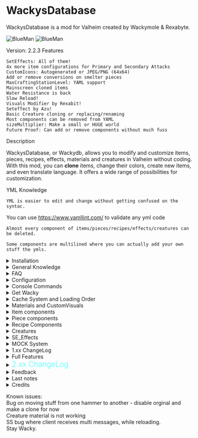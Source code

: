 # WackysDatabase

WackysDatabase is a mod for Valheim created by Wackymole & Rexabyte.

![BlueMan](https://wackymole.com/hosts/Blueman.png)
![BlueMan](https://wackymole.com/hosts/Greenman.png)

Version: 2.2.3
Features


    SetEffects: All of them!
    4x more item configurations for Primary and Secondary Attacks
    CustomIcons: Autogenerated or JPEG/PNG (64x64)
    Add or remove conversions on smelter pieces
    MaxCraftingStationLevel: YAML support
    Mainscreen cloned items
    Water Resistance is back
    Slow Reload!
    Visuals Modifier by Rexabit!
    Seteffect by Azu!
    Basic Creature cloning or replacing/renaming
    Most components can be removed from YAML
    sizeMultiplier: Make a small or HUGE world
    Future Proof: Can add or remove components without much fuss

<!-- ![WackysDatabase](https://wackymole.com/hosts/lightblue%20Sword.webp) ![WackysDatabase](https://wackymole.com/hosts/1825-1648309710-715635595.png) ![WackysDatabase](https://wackymole.com/hosts/orangeish%20bow.jpg) -->
Description

WackysDatabase, or Wackydb, allows you to modify and customize items, pieces, recipes, effects, materials and creatures in Valheim without coding. With this mod, you can **clone** items, change their colors, create new items, and even translate language. It offers a wide range of possibilities for customization.


YML Knowledge

    YML is easier to edit and change without getting confused on the syntac. 

 You can use https://www.yamllint.com/ to validate any yml code

    Almost every component of items/pieces/recipes/effects/creatures can be deleted.

    Some components are multilined where you can actually add your own stuff the ymls.

<details><summary>Installation</summary>
### Installation

    Download and extract the latest version of WackysDatabase into the BepInEx plugin folder (usually Valheim/BepInEx/plugins).
    Run Valheim and join a world.
    Go to Valheim/BepInEx/config/ and locate the "wackysDatabase" folder.
    Inside the "wackysDatabase" folder, you will find three subfolders: "Items," "Recipes," and "Pieces."
    Put the mod on the server to force server sync. The YAML files only need to be on the server. There's no need to share the YAML files.

For multiplayer, the mod has been locked down to prevent easy cheating. However, it is recommended to use the AzuAntiCheat and ServerCharacters mods for additional security.
    AzuAntiCheat
    ServerCharacters

</details>

<details><summary>General Knowledge</summary>


    There are five (6) Objects that WackyDB touches. Items, Recipes, Pieces, Creatures,  Materials and Textures

    Items are things in your inventory, you can pickup and maybe equip them.

    Recipes are used to construct items, CraftingStations can be workbench, forge, or hand crafted (craftingStation": "")

    Pieces are what you use in your hammer and hoe to construct or plant. piecehammers

    Creatures are mobs, bosses ect.

    Materials are the basic "colors" in the game, but hold a lot more than just RBG, can they can be tricky to get just right.

    Textures are .pngs that hold the feel, appearance, or consistency of a surface or substance.

    Nost lines in the YAMLS can be deleted. Only the required ones need to be in the files, when the line is deleted the computer interprets that as a null value.

    Null is like I don't know, so I don't care, use the orginal values. 
    
    To delete the existing values you will use either '' for strings, "delete" for SE Effects or "-" for multiliners. 

    jpeg or png. 64 x 64 px - name like wacky.png, Must be in Icon Folder (Not ServerSynced)


</details>


<details><summary>FAQ</summary>

Frequently Asked Questions

    Q: Can I use custom icons for items?
        A: Yes, you can use autogenerated icons or provide JPEG/PNG icons (64x64) for customization.

    Q: Can I add new items with this mod?
        A: Yes, you can create new items and make them exclusive.

    Q: Can I remove components from YAML files?
        A: Yes, most components can be removed from the YAML files.

    Q: Is the mod future-proof?
        A: Yes, you can add or remove components without much hassle.

    Q: Does the Water resistant not work on set effect? Like m_mods: m_type: Water
        A: Water is a DamageModifiers that I added from Aedenthorn mod.  I don't have plans to add it to m_mods.
        
    Q: Do you have a Video;
        A: Not yet, but YOU could make one!

    Q: Is it possible to add a recipe for each upgrade of an item?
        A: Recipes are at a weird place in wackydb. I might split it out into a submod, but I am not sure yet. 

    Q: My weapon clones are speedup/speed down. 
        A: The clones speed can change a little bit from their parents. Custom_AttackSpeed should always be 1 on a save. 
        If you notice a speed up or down a +- 0.1 should fix it.  
        FYI reminder that SpeedFactor deals with character movement speed while swinging/attacking and has nothing to do with speed of animation.

    Q: What Folders do I need to give to my users?
        A: Textures, Objects, Icons will NOT SYNC. I also recommend including the cache folder. Cache keeps track of Item/mock clones and materials

    Q: How can I export material without _mat suffix ? I succeeded to export draugr_mat, but how for goblin or greydwarves ? 
        A: It's is unfortunely not possible right now to get all of the mats because of how the devs named and made different things.
            If you have access to Unity you could look at the files themselves. 

    Q: What lines can I delete or how can I make somethings empty?
        A: This is a long answer, but most lines in the YAMLS can be deleted. Only the required ones need to be in the files, when the line is deleted the computer interprets that as a null value.
            Null is like I don't know, so I don't care, use the orginal values. To delete the existing values you will use either '' for strings, "delete" for SE Effects or "-" for multiliners. 

    Q: How do I make custom Icons?
        A: Make a png or jpeg 64 x 64 px. Put it in Icons folder. In the customIcon line, put the filename. ie. wacky.png

![Custom Icon Gif](https://wackymole.com/hosts/customicon.gif)


    Q: Will there be even MORE features and can I edit effects?
        A: No, probably not. 

    Q: Why are some of the SE Effects empty? Like SeData?
        A: Well its complicated, I am having to grab them in a weird way, and not all SEs have SeData. Nothing to be done about it. 

    Q: What about Attack Projectile?
        A: I need to look at projectiles in the future, for now they are disabled.

    Q: Would it be possible to have one item take 2+ different item slots ? (say weapon + pants)
        A: No, but you can edit two parts and one effect, which is effective when combined!
        If one of them is missing, then the two pieces of equipment have no effect, which can be regarded as a limitation

    Q:  On an item "name" is the prefab name, "m_name" is the in game name? Then on recipes, "name" is the name of the prefab item name?
        A: Correct on both. For cloned recipes, it looks at cloneprefabname, recipe name needs to be unique

    Q: I can't repair spawned in Cloned items, how do I fix?
        A: Repairstation is set in the recipe, make a cloned recipe, and set to disable or change a req to SwordCheat.

    Q: How does Piece Snapshot work?
        A: Piece snapshot has given me a lot of problems so it only loads the at Game.SpawnPlayer. If you do a wackydb_reload use the wackydb_snapshot command to reload snapshots. 

</details>

<details><summary>Configuration</summary>

## Configuration

The configuration file for WackysDatabase is located at BepInEx/config/WackyMole.WackysDatabase.cfg. The available configurations and their default values are as follows:
****
- Force Server Config: true (forces server sync)
- Enable this mod: true
- IsDebug: true (enables debug information)
- StringisDebug: false (enables string debugging)
- IsAutoReload: false (enables auto-reload instead of using wackydb_reload command)
- NexusModID: 1825 (does not have much functionality)
- DedServer load Memory: false (dedicated server loads objects into the game like a client)
- ExtraSecurity on Servers: true (prevents loading into singleplayer and then loading into multiplayer)
- FileWatcher for YMLs: true (reloads the mod on any changes to the wackydatabase folder on the server)
- List of Extra Effects: "lightningAOE" (extra effects to look for from the base game or mods)


</details>


<details> <summary> Console Commands</summary>

## Console Commands

You will can reference https://valheim-modding.github.io/Jotunn/data/objects/item-list.html for Prefab names. Thank you JVL team

To use the console commands, press F5 in the game to open the game console. Make sure to enable the console for Valheim by adding "-console" to the launch options.

- `wackydb_reload`: Reloads all the YML files in the wackysDatabase folder. : This now works for admins on server now. So you could turn off Filewatcher and just do a manual reload on your client and forces all clients to reload. 
- `wackydb_reload_fast`: Fast reload that may cause game stutter.
- `wackydb_save_recipe [ItemName]`: Saves a recipe YML in the wackysDatabase Recipe folder.
- `wackydb_save_piece [PieceName]`: Saves a piece YML in the wackysDatabase Piece folder.
- `wackydb_save_item [ItemName]`: Saves an item YML in the wackysDatabase Item folder.
- `wackydb_save_creature [CreatureName]`: Saves a Creature YML in the wackysDatabase Creature folder.
- `wackydb_save_material[MaterialName]`: Saves a Material clone YML in the wackysDatabase Material folder. Usually has a _mat at end end. 
- `wackydb_all_items`: Saves all items in the game into wackyDatabase-BulkYML.
- `wackydb_all_recipes`: Saves all recipes in the game into wackyDatabase-BulkYML.
- `wackydb_all_pieces [Hammer] [Optionally: Category]`: Saves all pieces in the game into wackyDatabase-BulkYML. Use 'Hammer' for default, or specify a different hammer name. Optionally, you can set a category to only get specific pieces in a cat.
- `wackydb_all_se`: Retrieves almost all status effects in the game (including modded effects) and saves them into the Effects folder.
- `wackydb_se [effectname]`: Retrieves a specific status effect and saves it into the Effect folder.
- `wackydb_se_create`: Creates a clone of SetEffect_FenringArmor in the Status folder. You can edit it as needed.
- `wackydb_help`: Shows a list of commands.
- `wackydb_clone [recipe/item/piece/creature/mat/materials] [Prefab to clone] [Unique name for the clone]`: Clones an object and changes it differently than a base game object. For example: `wackydb_clone item SwordIron WackySword`.

--There is a optional 4th parameter for clone RECIPES ONLY [original item prefab to use for recipe](Optional 4th parameter for a cloned item's recipes ONLY)
--For example you can already have item WackySword loaded in game, but now want a recipe. WackySword Uses SwordIron  - wackydb_clone recipe WackySword RWackySword SwordIron - otherwise manually edit

- `wackydb_clone_recipeitem [Prefab to clone] [clone name]`: Clones an item and recipe at the same time. The recipe name will be Rname.
- `wackydb_vfx`: Saves a vfx.txt file with all vfx effects
- `wackydb_sfx`: Saves a sfx.txt file with all sfx effects
- `wackydb_fx`: Saves a fx.txt file with all fx effects
- `wackydb_help`: command list
- `wackydb_describe[ObjectName]`: Saves describe of an object, so you have an idea of the structure of the object for materials and customVisuals
- `wackydb_sendtheload` : Experimental command that will send pngs and objs to clients utilizing ServerSync. I recommend the Network mod to uncap datarates. 
- `wackydb_get_piecehammers`: Saves all hammers, currently in your game to Hammer.txt file
- `wackydb_material` : Generate a text file of all <Material> Gameobjects in vanilla game. Saves to text
- `wackydb_clearcache`: Clears the current cache, materials and textures. Only do this after big yaml changes, cache is important - This command works on menu screen
- `wackydb_snapshot`: Loads Snapshots for pieces after a manual reload


</details>

<details><summary>Get Wacky </summary>


![LongSwordBlueRed](https://wackymole.com/hosts/LongSwordBlueRed.png)

Changing the SwordSilver to Blue and Increasing the size to 3

![JustMaterials](https://wackymole.com/hosts/JustMaterials.png)

This is just chaning the materials, not messing with CustomVisuals

<a href="https://wackymole.com/hosts/crazypower.mov"> Crazy Power </a>

Setting the Class: AEffects and GEffects. This YML   Spawn_On_Trigger: Boar spawn_on_hit: Neck spawn_on_terrain_hit: Deer -     Trigger_Effect: - sfx_dragon_death

<a href="https://wackymole.com/hosts/Item_SwordIron.yml" download> SwordIron YML</a>


<a href="https://wackymole.com/hosts/fastattack.mov"> Fast attack </a>

Custom_AttackSpeed: 5 . 500% faster goes brrr 


</br>
</details>

<details><summary> Cache System and Loading Order</summary>


<img src="https://wackymole.com/hosts/MainMenu.png" />

## Cache Folder


The cache system is very important for Item/mock clones. 

It allows material colors to show up on main menu and allows cloned items to be touched by other mods and treated like normal items.

It is so important now that I recommend including your cache folder on updates to your modpack, along with Textures, Objects, Icons

If a cloned is not cached for the first run, errors may appear for users as other mods try to touch a item that wasn't created until very late.

The next load logon should fix the issues. 

Feel free to removed the cache folder for big changes, but try to leave it for normal usage

</br>

## Loading Order

This only really applies to other mods and sometimes server admins

Wackydb mod will load towards the end of the startup but that doesn't matter. The question is where to load the files and clones.

Too early and you won't get the files from the server/ Too late and you miss out on generating important things. 

Cache clones are loaded in ZNetScene.Awake and ObjectDB.awake

Dedicated Servers (With DedLoad ON) and Servers( COOP server) and SOLO Clients load at ZoneSystem.Start [HarmonyPriority(Priority.HigherThanNormal)]

Connecting Clients load at Game._RequestRespawn [HarmonyPriority(Priority.Low)] ( always consistent is pretty important)

Console wackydb_reload /_fast - always reload immediately. 

Anyway, it's hard to find a good spot so that you touch all base objects and not too late to add the clones.

</br>

</details>


<details><summary>Materials and CustomVisuals </summary>

</br>

![Materials and Custom](https://wackymole.com/hosts/FenringLiveChanging.gif)

  Please be patient with this documentation. There is a lot to this one and I am slowly trying to learn from Rexabyte. There may be inaccurate information here. </br>

 ### Useful tools

 https://rgbcolorpicker.com/0-1 

https://github.com/Wacky-Mole/WackysDatabase/tree/master/Documentation - You Are GOING TO NEED TO STUDY THIS!

 ### Structures


 Welcome to Rexabyte's Guide on Understanding Material Management by Wacky!

A Material is a powerful combination of a shader, texture, and color. For most items, a single material is sufficient, but more complex things like armors can utilize multiple materials.

To create a basic material, simply use the 'material' section and combine various _mats. Oh, by the way, "mat" or "mats" refer to materials and are often appended at the end of their names.

When describing an item's render using "wackydb_describe," you'll find the materials section with the current name of the mat.

To save or clone a material, employ the functions "wackydb_save_material [mat]" or "wackydb_clone [mat/material] [mat] [clonename]" The newly created material file can be found in the materials folder.

Now, let's get creative with adjustments! Most commonly, you'll be working with colors. Use https://rgbcolorpicker.com/0-1 to find the 0-1 values **RGBA**.

Textures play a vital role, particularly with armors and creatures. Remember, they are saved along with the material in PNG format. However, WackyDB won't automatically sync them, so you'll need to manually color or edit the texture files. Textures may use base vanilla ones like Red or Blue

Excitingly, changes to materials automatically update without requiring a reload. Icons, too, reflect these changes unless you opt for a custom icon.

For a shortcut, you can use vanilla materials by selecting one from the generated wackydb_material materials.txt file.

Lastly, a single material YAML (yml) can be applied to multiple items, creatures, or pieces. Keep in mind that some objects might need more information than others for proper display.

Now go forth, and let your creativity run wild with Rex's Material Management!



![Materials and Custom](https://wackymole.com/hosts/wackyDescribe.png)


### Materials and CustomVisuals

- `material` (string, optional): The name of the material
- `customVisual` (CustomVisual, optional): A more specific targetting for materials, generally only useful for player armors.

### Material Definition
- `name` (string, required): The name of the new material created
- `original` (string, required): The name of the material to clone from
- `overwrite` (boolean, optional): True to overwrite the original material.
- `changes` (MaterialChanges, required): The set of changes to apply to the material

### Material Changes Definition
- `colors` (Dictionary<MaterialProperty: string, MaterialValue: Array<int>[4]>, optional) : A collection of keys (property names) and their associated value. The value is in array format [RED, GREEN, BLUE, ALPHA]. Values should range from 0 to 1 but can exceed 1.
- `floats` (Dictionary<MaterialProperty: string, MaterialValue: float>, optional): A collection of keys (property names) and their associated float value. The value can be any float value but it is recommended to stay within the range specified by describing the prefab that has this material.
- `textures` (Dictionary<MaterialProperty: string, MaterialValue: string>, optional): A collection of keys (property names) and their associated string value. The string value is the name of the texture to be used. The image should be a .png file stores in the 'Textures' section in the configuration folder. Do not include '.png', if the file is `my_texture.png` specify `my_texture` as the value here.

### Custom Visual Definition
- `base_mat`: (string, optional): The name of the material, generally this applies to the model for the prefab.
- `chest`: (string, optional): The name of the material, generally this is only useful for chest armor. It will use the texture assigned to the "_ChestTex" property of the material.
- `legs`: (string. optional): The name of the material, generally this is only useful for leg armor. It will use the texture assigned to the "_LegsTex" property of the material.


![Materials and Custom](https://wackymole.com/hosts/chestchanges4.png)

![Materials and Custom](https://wackymole.com/hosts/rexExplain.png)

</br>
</details>

<details><summary> Item components</summary>


## Item Config

![Glowing Red BronzeSword ](https://wackymole.com/hosts/redsword.png)

### Properties

- `name` (string, required): The name of the item.
- `m_weight` (float, required): The weight of the item.
- `m_name` (string):The in game name.
- `m_description` (string): The description of the item.
- `clonePrefabName` (string): The name of the prefab to clone.
- `mockName` (string): The name of the mock object.
- `customIcon` (string): The custom icon for the item. PNG 64x64, Icon needs to be in the Icon folder ( doesn't server sync)
- `material` (string): The material of the item. Images on nexus https://www.nexusmods.com/valheim/mods/1825 of the various changes you can make. </br>
Visit the Material and CustomVisual Section to understand this complex system. 
- `customVisual` (CustomVisual): The custom visual data of the item.
- `snapshotRotation` ((string) (x,y,z)int,int,int) - Default null - Changes  the angle of snapshot cam. 0-360 degrees. Can do 33,44,55 for example. </br> Very annoying to perfect, but it's an option now for the masochists. 
-  `snapshotOnMaterialChange` (bool) - Default true - Makes a snapshot on item material change
- `sizeMultiplier` (string): The size multiplier of the item. You can go from .01 to 1000.5 if you want. You can specify x|y|z like "1.23|3.0|2" or a singular value "2.0"  Have fun
- `scale_weight_by_quality` (float): The scaling factor for weight based on quality.

![LongSwordBlueRed](https://wackymole.com/hosts/snapshotGoes.png)

Changing material or CustomVisual automatically calls snapshot to generate a new Icon or give it a customIcon
### CustomVisual

- `base_mat` (string): The base material of the custom visual.
- `chest` (string): The chest visual.
- `legs` (string): The legs visual.
- `realtime` (string): The realtime visual.


`Primary_Attack` (AttackArm): The primary attack data.
### Primary Attack

- `AttackType` (Attack.AttackType): The type of attack.
- `Attack_Animation` (string): The animation for the attack.
- `Attack_Random_Animation` (int): The random animation for the attack.
- `Chain_Attacks` (int): The number of chain attacks.
- `Hit_Terrain` (bool): Indicates whether the attack can hit terrain.
- `Custom_AttackSpeed` (float): This mod keeps track of this adjustment 1.0 is normal speed. 2.0 is twice as fast. Should be compatible with most other mods that increase speed.
- `m_attackStamina` (float): The stamina cost of the attack.
- `m_eitrCost` (float): The eitr cost of the attack.
- `AttackHealthCost` (float): The health cost of the attack.
- `m_attackHealthPercentage` (float): The health cost percentage of the attack.
- `SpeedFactor` (float): The speed up of a character's movements when they are actively attacking.
- `DmgMultiplier` (float): The damage multiplier of the attack.
- `ForceMultiplier` (float): The force multiplier of the attack.
- `StaggerMultiplier` (float): The stagger multiplier of the attack.
- `RecoilMultiplier` (float): The recoil multiplier of the attack.
- `AttackRange` (float): The range of the attack.
- `AttackHeight` (float): The height of the attack.
- `Spawn_On_Trigger` (string): The spawn-on-trigger effect of the attack.
- `Requires_Reload` (bool): Indicates whether the attack requires reloading.
- `Reload_Animation` (string): The animation for reloading.
- `ReloadTime` (float): The time it takes to reload.
- `Reload_Stamina_Drain` (float): The stamina drain during reloading.
- `Bow_Draw` (bool): Indicates whether the bow is drawn for the attack.
- `Bow_Duration_Min` (float): The minimum duration of the bow.
- `Bow_Stamina_Drain` (float): The stamina drain during bow usage.
- `Bow_Animation_State` (string): The animation state for the bow.
- `Attack_Angle` (float): The angle of the attack.
- `Attack_Ray_Width` (float): The width of the attack ray.
- `Lower_Dmg_Per_Hit` (bool): Indicates whether the attack lowers damage per hit.
- `Hit_Through_Walls` (bool): Indicates whether the attack can hit through walls.
- `Multi_Hit` (bool): Indicates whether the attack can hit multiple times.
- `Pickaxe_Special` (bool): Indicates whether it is a special pickaxe attack.
- `Last_Chain_Dmg_Multiplier` (float): The damage multiplier for the last chain attack.
- `Attack_Projectile` (string): The Gameobject projectile has to have Projectile Componenent. Disabled for now. 
- `Projectile_Vel` (float): The velocity of the projectile.
- `Projectile_Accuraccy` (float): The accuracy of the projectile.
- `Projectiles` (int): The number of projectiles.
- `AEffects` (AEffects): The additional effects of the attack. OLD
- `AEffectsPLUS` (AEffectsPLUS): The additional effects of the attack PLUS version- more.

### Class: AEffectsPLUS

- `Hit_Effects` (string[]): The hit effects of the attack.
- `Hit_Terrain_Effects` (string[]): The effects when hitting terrain.
- `Start_Effect` (string[]): The starting effect of the attack.
- `Trigger_Effect` (string[]): The triggered effect of the attack.
- `Trail_Effect` (string[]): The effect trail of the attack.
- `Burst_Effect` (string[]): The burst effect of the attack.

![Delete](https://wackymole.com/hosts/Effects_delete.png)
To delete existing Effects

- `m_enabled` (bool) 
- `m_variant`(int) Default is -1, most cases leave at -1
- `m_attach` (bool) - attach to the point or parent?
- `m_follow` (bool) - follow the parent around
- `m_inheritParentRotation` (bool) - what is says
- `m_inheritParentScale` (bool) - Use parent scale based on the time of effect creation
- `m_multiplyParentVisualScale` (bool) - Scale the size of the parent's size?
- `m_randomRotation` (bool) - randomRotation
- `m_scale` (bool) - Scales the size 
- `m_childTransform` (string)  Probably don't mess with unless you are looking in Unity or unity explorer

</br>

### Secondary Attack 
  Is the same as Primary just for the secondary attack. 


`Damage` (WDamages): The damage values of the item.
`Damage_Per_Level` (WDamages): The damage values per level of the item.
###  Damages

- `Blunt` (float): The blunt damage value.
- `Chop` (float): The chop damage value.
- `Damage` (float): The general damage value.
- `Fire` (float): The fire damage value.
- `Frost` (float): The frost damage value.
- `Lightning` (float): The lightning damage value.
- `Pickaxe` (float): The pickaxe damage value.
- `Pierce` (float): The pierce damage value.
- `Poison` (float): The poison damage value.
- `Slash` (float): The slash damage value.
- `Spirit` (float): The spirit damage value.

`Armor` (ArmorData): The armor data of the item.
### Armor
- `armor` (float): The armor value.
- `armorPerLevel` (float): The armor value per level. 

`FoodStats` (FoodData): The food-related statistics of the item.
### FoodData

- `m_foodHealth` (float): The health provided by the food.
- `m_foodStamina` (float): The stamina provided by the food.
- `m_foodRegen` (float): The regeneration rate of the food.
- `m_foodBurnTime` (float): The burn time of the food.
- `m_FoodEitr` (float): The eitr provided by the food.

</br>

- `ConsumableStatusEffect` (string): On consumption (eating), give this status effect.  - Doesn't make things Edible 
</br>

`Moddifiers` (StatMods): The stat modifiers of the item.
### StatMods
- `m_movementModifier` (float): The movement modifier.
- `m_EitrRegen` (float): The eitr regeneration modifier.
- `m_BaseItemStaminaModifier` (float): The Item stamina (Hildir's Clothes) modifier.


`SE_Equip` (SE_Equip): The special effect data for equipping the item.</br> If you want an Item to have an Effect by itself, put the effect name here
</br>`SE_SET_Equip` (SE_SET_Equip): All of this should be the same accross all items that have this set
</br>You can delete an SE_Equip or SE_SET_Equip from item using EffectName : delete 
### SE_Equip 

- `EffectName` (string): The name of the effect for equipping.

### SE_SET_Equip

- `SetName` (string): The name of the set.
- `Size` (int): The size of the set.
- `EffectName` (string): The name of the effect for equipping the set.


![Delete](https://wackymole.com/hosts/Se_Set_delete.png)
To delete existing

![Delete](https://wackymole.com/hosts/SE_delete.png)
To delete existing

</br>

`ShieldStats` (ShieldData): The shield statistics of the item.
- ### Shield

- `m_blockPower` (float): The block power of the shield.
- `m_blockPowerPerLevel` (float): The block power per level of the shield.
- `m_timedBlockBonus` (float): The timed block bonus of the shield.
- `m_deflectionForce` (float): The deflection force of the shield.
- `m_deflectionForcePerLevel` (float): The deflection force per level of the shield.

###  Properties Continued
- `m_maxStackSize` (int): The maximum stack size of the item.
- `m_canBeReparied` (bool): Indicates whether the item can be repaired.
- `m_destroyBroken` (bool): Indicates whether the item gets destroyed when broken.
- `m_dodgeable` (bool): Indicates whether the item can be dodged.
- `Attack_status_effect` (string): The attack status effect of the item.
- `spawn_on_hit` (string): The spawn-on-hit effect of the item.
- `spawn_on_terrain_hit` (string): The spawn-on-terrain-hit effect of the item.
- `m_questItem` (bool): Indicates whether the item is a quest item.
- `m_teleportable` (bool): Indicates whether the item is teleportable.
- `m_backstabbonus` (float): The backstab bonus of the item.
- `m_knockback` (float): The knockback value of the item.
- `m_useDurability` (bool): Indicates whether the item uses durability.
- `m_useDurabilityDrain` (float): The durability drain when the item is used.
- `m_durabilityDrain` (float): The durability drain of the item.
- `m_maxDurability` (float): The maximum durability of the item.
- `m_durabilityPerLevel` (float): The durability increase per level of the item.
- `m_equipDuration` (float): The equip duration of the item.
- `m_skillType` (Skills.SkillType): The skill type of the item.
- `m_animationState` (ItemDrop.ItemData.AnimationState): The animation state of the item.
- `m_itemType` (ItemDrop.ItemData.ItemType): The item type of the item.
- `m_toolTier` (int): The tool tier of the item.
- `m_maxQuality` (int): The maximum quality of the item.
- `m_value` (int): The value of the item. The value of the item. if value is >0. Then the object becomes salable at Trader. 
        The Object Description gets a yellow Valuable notice. Just like base game you don't know what object you are selling to Trader.
- `damageModifiers` (List<string>): The list of damage modifiers for the item.

### DamageModifiers
The first value is the damage type, the second value is the resistance level.</br>
Blunt Slash Pierce Chop Pickaxe Physical Fire Frost Lightning Elemental Poison Spirit Water 
 
    Normal - no change
    Resistant - increases status countdown speed by 100%
    Weak - Decreases status countdown speed by 1/3
    Immune - prevents status effect
    Ignore - prevents status effect
    VeryResistant - Prevent status effect application except when actively in, and increases status countdown speed by 100%
    VeryWeak - Decreases status countdown speed by 2/3

![Delete all Damage Mod](https://wackymole.com/hosts/damagemod_delete.png)
To delete all existing Damage modifiers
</br>
</br>

`GEffects` (GEffects): The additional game effects of the item. OLD
`GEffectsPLUS` (GEffectsPLUS): The additional game effects of the item.

### GEffectsPLUS

![Ice Video](https://wackymole.com/hosts/icevideo.gif)


- `Hit_Effects` (string[]): The hit effects.
- `Hit_Terrain_Effects` (string[]): The effects when hitting terrain.
- `Start_Effect` (string[]): The starting effect.
- `Hold_Start_Effects` (string[]): The hold starting effects.
- `Trigger_Effect` (string[]): The triggered effect.
- `Trail_Effect` (string[]): The effect trail.

</br>

- `m_enabled` (bool) 
- `m_variant`(int) Default is -1, most cases leave at -1
- `m_attach` (bool) - attach to the point or parent?
- `m_follow` (bool) - follow the parent around
- `m_inheritParentRotation` (bool) - what is says
- `m_inheritParentScale` (bool) - Use parent scale based on the time of effect creation
- `m_multiplyParentVisualScale` (bool) - Scale the size of the parent's size?
- `m_randomRotation` (bool) - randomRotation
- `m_scale` (bool) - Scales the size 
- `m_childTransform` (string)  Probably don't mess with unless you are looking in Unity or unity explorer
</details>

<details><summary> Piece components</summary>

![Glowing Red BronzeSword ](https://wackymole.com/hosts/redforge.png)



### Pieces

- `name` (string, required): The name of the piece.
- `piecehammer` (string, required): The piece hammer required to build the piece.
- `m_name` (string): The In Game Piece Name
- `sizeMultiplier` (string): The size multiplier of the piece. Any float range 1.0 is normal size. You can specify x|y|z like "1.23|3.0|2" or a singular value "2.0"
- `m_description` (string): The description of the piece.
- `customIcon` (string): The custom icon for the piece. PNG or JPEG, 64 x 64, Must be in Icon Folder (Icons do not Synced)
- `clonePrefabName` (string): The name of the prefab to clone.
- `material` (string):  Visit Material Section and Custom Visual Section
- `damagedMaterial` (string): The material of the piece when damaged.
- `craftingStation` (string): The crafting station required to craft the piece.
- `piecehammerCategory` (string): The category of the piece hammer.
- `minStationLevel` (int): The minimum level of the crafting station required.
- `amount` (int): The amount of the piece.
- `disabled` (bool): Indicates whether the piece is disabled.
- `adminonly` (bool): Indicates whether the piece is admin-only.
- `comfort` (ComfortData): The comfort data of the piece.
- `groundPiece` (bool): Indicates whether the piece is a ground piece.
- `ground` (bool): Indicates whether the piece can be placed on the ground.
- `waterPiece` (bool): Indicates whether the piece is a water piece.
- `noInWater` (bool): Indicates whether the piece cannot be placed in water.
- `notOnFloor` (bool): Indicates whether the piece cannot be placed on the floor.
- `onlyinTeleportArea` (bool): Indicates whether the piece can only be placed in teleport areas. Stone Groups making a Circle
- `allowedInDungeons` (bool): Indicates whether the piece is allowed in dungeons.
- `canBeRemoved` (bool): Indicates whether the piece can be removed.
- `wearNTearData` (WearNTearData): The wear and tear data of the piece.
- `craftingStationData` (CraftingStationData): The crafting station data of the piece.
- `cSExtensionData` (CSExtensionData): The crafting station extension data of the piece.
- `contData` (ContainerData): The container data of the piece.
- `smelterData` (SmelterData): The smelter data of the piece.
- `build` (List<string>): The list of requirement items for the piece.

build: requirements to build: Item:amount:amountPerLevel:refundable,

### ComfortData

- `comfort` (int): The comfort value of the piece.
- `comfortGroup` (Piece.ComfortGroup): The comfort group of the piece.
- `comfortObject` (GameObject): The comfort object of the piece.

### WearNTearData

- `health` (float): The health of the piece.
- `damageModifiers` (HitData.DamageModifiers): The damage modifiers for wear and tear.
- `noRoofWear` (bool): Indicates whether the piece does not wear when under a roof.
- `noSupportWear` (bool): Indicates whether the piece does not wear when supported.
- `supports` (bool): Indicates whether the piece provides support.
- `triggerPrivateArea` (bool): Indicates whether the piece triggers the private area.

### CraftingStationData

- `cStationCustomIcon` (string): The custom icon for the crafting station. May remove - Not really useful
- `discoveryRange` (float): The discovery range of the crafting station. Range that you discovery the piece for the first time
- `buildRange` (float): The build range of the crafting station.
- `craftRequiresRoof` (bool): Indicates whether crafting at the station requires a roof.
- `craftRequiresFire` (bool): Indicates whether crafting at the station requires a fire.
- `showBasicRecipes` (bool): Indicates whether to show basic recipes at the station.
- `useDistance` (float): The use distance of the station.
- `useAnimation` (int): The animation to use for station usage.

### CSExtensionData

- `MainCraftingStationName` (string): The name of the main crafting station.
- `maxStationDistance` (float): The maximum distance for the extension to connect to the main station.
- `continousConnection` (bool): Indicates whether the extension provides continuous connection.
- `stack` (bool): Indicates whether the extension can stack.

###  ContainerData

 Don't mess with the container size (width and height): I added for someone, but this will mess up things. Use AzuContainers
- `Width` (int): The width of the container.
- `Height` (int): The height of the container.
- `CheckWard` (bool): Indicates whether the container checks for ward placement.
- `AutoDestoryIfEmpty` (bool): Indicates whether the container auto-destroys if empty.

</br>

### BeehiveData

The **BeehiveData** class represents data for a beehive in the game. It contains the following properties:

- `effectOnlyInDaylight` (bool): Indicates whether the effect only occurs during daylight.
- `maxCover` (float): The maximum cover value.
- `biomes` (Heightmap.Biome): The biome in which the beehive is located.
- `secPerUnit` (float): The time, in seconds, per unit.
- `maxAmount` (int): The maximum amount of beehives.
- `dropItem` (string): The item that is dropped from the beehive.
- `effects` (string[]): An array of effects associated with the beehive.  - don't ask me for more on other pieces!
- `extractText` (string): Text related to extracting from the beehive.
- `checkText` (string): Text related to checking the beehive.
- `areaText` (string): Text related to the area around the beehive.
- `freespaceText` (string): Text related to free space around the beehive.
- `sleepText` (string): Text related to the sleep state of the beehive.
- `happyText` (string): Text related to the happiness of the beehive.

</br>

### SapData 

- `secPerUnit` (float): Secs per unit
- `maxLevel` (int): Max level of the extractor
- `producedItem` (string): What spawns when you extract
- `connectedToWhat` (string): What do you need to put this piece on to get extraction

#### Warning - Changing this won't really do anything, the other piece/object needs to have a Resource Root script on it.
- `extractText` (string): Extraction Text
- `drainingText` (string): Draining Text
- `drainingSlowText` (string): idk, slow draining text
- `notConnectedText` (string): Not connected text
- `fullText` (float): FullText


</br>

### FermentorData 

- `fermDuration` (float): How long it takes to make a batch
- `fermConversion` (List<FermenterConversionList>): A list of ferm conversions.

#### FermenterConversionList

- `FromName` (string): The name of the item to convert from.
- `ToName` (string): The name of the item to convert to.
- `Amount` (int): The amount to spawn when batch is done.
- `Remove` (bool): Default is false, this allows you to remove existing conversions. Now items not listed shouldn't be affected

</br>


### IncineratorData

This will overwrite any other oblinerator changes!

- `defaultDrop` (string): Specifies the default item dropped by the obliterator.
- `defaultCostPerDrop` (int): Indicates the default cost per drop when using the obliterator. 
- `incineratorConversion` (List<ObliteratorList>): Conversion List

ObliteratorList

- `Result`: *(string )* Specifies the resulting item produced by the conversion.
- `ResultAmount`: *(int )* Indicates the amount of the resulting item generated.
- `Priority`: *(int )* Defines the priority level of this conversion option. </br> Higher priority takes precedence on conversion, but it will convert to multiple into item types
- `RequireOnlyOne`: *(bool )* Specifies whether only one ingredient is required for this conversion.
- `Requirements`: *(List\<ObRequirementList\> )* Stores the list of requirements needed for this conversion, including the required items and their amounts.

ObRequirementList

- `Name`: *(string )* Specifies the name of the required item for the conversion.
- `Amount`: *(int )* Indicates the quantity of the required item needed for the conversion.

Changing this dramtically allows the obliterator/incinerator to become a recycler. Have fun!
</br>

### CookingStationData

#### Warning changing to new CookConversions items can trigger minor errors as well as food items not appearing in oven

- `addItemTooltip` (string): The tooltip for adding items to the cooking station.
- `overcookedItem` (string): The item produced when cooking is overdone.
- `fuelItem` (string): The fuel item used in the cooking station.
- `requireFire` (bool): Indicates whether the cooking station requires fire.
- `maxFuel` (int): The maximum fuel capacity of the cooking station.
- `secPerFuel` (int): The time, in seconds, per unit of fuel.
- `cookConversion` (List<CookStationConversionList>): A list of cooking conversions.
- `replaceDefaultConversion` (bool) Default true - Override all of the conversion list. - false just adds to existing list

#### CookStationConversionList

- `FromName` (string): The name of the item to convert from.
- `ToName` (string): The name of the item to convert to.
- `CookTime` (float): The cooking time for the conversion.
- `Remove` (bool): Default is false, this allows you to remove existing conversions. Now items not listed shouldn't be affected

</br>


### SmelterData

- `smelterName` (string): The name of the smelter. (Disabled and Removed)
- `addOreTooltip` (string): The tooltip for adding ore to the smelter.
- `emptyOreTooltip` (string): The tooltip for emptying ore from the smelter.
- `fuelItem` (fuelItemData): The fuel item for the smelter.
- `maxOre` (int): The maximum ore capacity of the smelter.
- `maxFuel` (int): The maximum fuel capacity of the smelter.
- `fuelPerProduct` (int): The amount of fuel required per product.
- `secPerProduct` (float): The time taken per product.
- `spawnStack` (bool): Indicates whether the smelter spawns stacked products.
- `requiresRoof` (bool): Indicates whether the smelter requires a roof.
- `addOreAnimationLength` (float): The length of the animation for adding ore.
- `smelterConversion` (List<SmelterConversionList>): The list of smelter conversions.
- `replaceDefaultConversion` (bool) Default true - Override all of the conversion list. - false just adds to existing list


### fuelItemData

- `name` (string): The name of the fuel item.

### SmelterConversionList

- `FromName` (string): The name of the item to convert from.
- `ToName` (string): The name of the item to convert to.
- `Remove` (bool): Default is false, this allows you to remove existing conversions. Now items not listed shouldn't be affected

Delete all by using "-"


![Marble Sizes](https://wackymole.com/hosts/Marblesizes.png)

Change the size of any Piece, make adminonly and build HUGE or TINY structures.

</details>

<details><summary> Recipe Components</summary>


## Recipes

- `name` (string, required): The name of the recipe.
- `clonePrefabName` (string): The name of the prefab to clone.
- `craftingStation` (string): The crafting station required to craft the recipe. "" is hand crafted
- `minStationLevel` (int): The minimum level of the crafting station required.
- `maxStationLevelCap` (int): The maximum level cap of the crafting station.
- `repairStation` (string): The repair station required to repair the recipe.
- `amount` (int): The amount of the recipe.
- `disabled` (bool): Indicates whether the recipe is disabled.
- `requireOnlyOneIngredient` (bool): Indicates whether the recipe requires only one ingredient.
- `reqs` (List<string>, required): The list of required ingredients for the recipe.

(Required) requirements to build: Item:amount:amountPerLevel:refundable:


 </br>Arrows x50 will be put above Arrow x20
 </br>

</details>

<details><summary> Creatures</summary>


## CreatureData

![Materials and Custom](https://wackymole.com/hosts/wackyBoar.png)

You can replace all Boars in the game with this Dude.

</br>

- `name` (string, required): The name of the creature.
- `mob_display_name` (string, required): The display name of the creature in game.
- `custom_material` (string): The custom material for the creature. - Disabled for now - Will not work
- `clone_creature` (string): The name of the creature to clone.
- `creature_replacer` (string): The creature replacer. This will replace this creature with the one named here. All spawns will be replaced with this creature. 


</details>

<details><summary> SE_Effects</summary>

### SE_Effects

- `Name` (string): The name of the status effect.
- `Status_m_name` (string): In Game Name
- `Category` (string): The category of the status effect.
- `IconName` (string): The name of the icon for the status effect.
- `CustomIcon` (string): The custom icon for the status effect. customIcon, jpeg or png. ie wacky.png 64 x 64
- `FlashIcon` (bool): Indicates whether the icon should flash.
- `CooldownIcon` (bool): Indicates whether the icon is for a cooldown.
- `Tooltip` (string): The tooltip for the status effect.
- `Attributes` (StatusEffect.StatusAttribute): The attributes of the status effect.
- `StartMessageLoc` (MessageHud.MessageType): The localization message type for the start message.
- `StartMessage` (string): The start message of the status effect.
- `StopMessageLoc` (MessageHud.MessageType): The localization message type for the stop message.
- `StopMessage` (string): The stop message of the status effect.
- `RepeatMessageLoc` (MessageHud.MessageType): The localization message type for the repeat message.
- `RepeatMessage` (string): The repeat message of the status effect.
- `RepeatInterval` (float): The repeat interval of the status effect.
- `TimeToLive` (float): The time to live of the status effect.
- `StartEffect_` (string[]): The string of start effects for the status effect.
- `StopEffect_` (string[]): The string of stop effects for the status effect.
- `Cooldown` (float): The cooldown of the status effect.
- `ActivationAnimation` (string): The animation for the activation of the status effect.
- `SeData` (SEdata): The additional data for the status effect.

### Class: SEdata

- `m_tickInterval` (float): The tick interval for the status effect.
- `m_healthPerTickMinHealthPercentage` (float): The minimum health percentage per tick.
- `m_healthPerTick` (float): The health per tick.
- `m_healthOverTime` (float): The health over time value.
- `m_healthOverTimeDuration` (float): The duration of health over time.
- `m_healthOverTimeInterval` (float): The time interval for health over time.
- `m_staminaOverTime` (float): The stamina over time value.
- `m_staminaOverTimeDuration` (float): The duration of stamina over time.
- `m_staminaDrainPerSec` (float): The stamina drain per second.
- `m_runStaminaDrainModifier` (float): The stamina drain modifier for running.
- `m_jumpStaminaUseModifier` (float): The stamina use modifier for jumping.
- `m_eitrOverTime` (float): The eitr over time value.
- `m_eitrOverTimeDuration` (float): The duration of eitr over time.
- `m_healthRegenMultiplier` (float): The health regeneration multiplier.
- `m_staminaRegenMultiplier` (float): The stamina regeneration multiplier.
- `m_eitrRegenMultiplier` (float): The eitr regeneration multiplier.
- `m_raiseSkill` (Skills.SkillType): The skill type to raise as a multiplier or %
- `m_raiseSkillModifier` (float): The skill modifier to raise as a multiplier.
- `m_skillLevel` (Skills.SkillType): The skill type to modify the level.- Flat Rate
- `m_skillLevelModifier` (float): The skill level modifier.
- `m_skillLevel2` (Skills.SkillType): Another skill type to modify the level.Flat Rate
- `m_skillLevelModifier2` (float): Another skill level modifier.
- `m_mods` (List<HitData.DamageModPair>): The list of damage modifiers for hit.
- `m_modifyAttackSkill` (Skills.SkillType): The skill type to modify the attack.
- `m_damageModifier` (float): The damage modifier for the attack.
- `m_noiseModifier` (float): The noise modifier for sneaking.
- `m_stealthModifier` (float): The stealth modifier for sneaking.
- `m_addMaxCarryWeight` (float): The additional maximum carry weight.
- `m_speedModifier` (float): The speed modifier.
- `m_maxMaxFallSpeed` (float): The maximum maximum fall speed.
- `m_fallDamageModifier` (float): The fall damage modifier.
- `m_tickTimer` (float): The tick timer.
- `m_healthOverTimeTimer` (float): The health over time timer.
- `m_healthOverTimeTicks` (float): The health over time ticks.
- `m_healthOverTimeTickHP` (float): The health over time tick health points.


You should be able to delete existing m_mods, by
</br>m_mods:
</br> -

![Delete all m_mods](https://wackymole.com/hosts/m_mods_delete.png)

Use wackydb_se_create as a "template" to create a new status effect


</details>

<details><summary> MOCK System </summary>

![Bike Model Import ](https://wackymole.com/hosts/bike.png)

https://github.com/Wacky-Mole/WackysDatabase/tree/master/Documentation/Mock%20Examples

Example Files and Item Yaml for Bike

All credits to @KG for making this incredible system.

In the Wackydatabase folder, there is the Object Folder.

Objects can only be items that you can pick up/trade at the moment, but mocks are limitless in the possibilities of what you can add.

Pick an object like bike.obj and bike_albedo.png and put them into the Object folder. It should load up the new GameObject at the start. You can then use wackydb_save_item to customize and/or create a recipe.

The object folder matches based on the preceding name, so bike_ matches to bike.

It looks for PNGs with "_albedo", "_metallic", and "_normal".

Auto Gens Icon

This system is not well tested, so please give me feedback and submit bug reports for any bugs. 



</details>


<details><summary> 1.xx ChangeLog</summary>
        

        Version 1.4.2
            Had to disable Piece snapshot because of hovering pieces stacking up on each other, hopefully someone fixes it someday.
            You might have to destroy the existing pieces at (0,0) with infinity hammer quite a lot depending on reloads and players joining.    
        Version 1.4.1
            Some items don't like snapshot icons - Added extra checks and only items with material changes get new icons
        Version 1.4.0
            Added DedServer load Memory config to allow people to see if loading Wackydb on DedServer helps or hinders. 
            extraSecurity - Allows people who don't want the extra cheat protection to disable it and not get 0.0.1 Error
            Big News! Added auto Icon Generation to cloned Items, and all Pieces with custom material(pieces angles are a little wonky or wacky if you will) - Thx Blaxx for code
        Version 1.3.6
            Added m_attackHealthPercentage and m_secAttackHealthPercentage- Warning any Items that uses this Must be recreated. s
            Otherwise default will go to 0. These items include the staffs that use a percentage of player health to power. 
        Version 1.3.5
            I have decided to add more parameters to Json file, so please do not use older version of Wackydb after upgrading. Wackydb 2.0 is not coming soon
            Existing Jsons are fine to use, you can regenerate them to get new values. 
            Added m_EitrCost, m_secEitrCost - These are attack costs for primary and secondary weapon attacks, no Eitr, no swing. 
            m_FoodEitr - Food Eitr amount, m_EitrRegen- Modifier to Eitr Regen - Very powerful on clothes, weapons, added more warnings. 
            Seperated out m_attackStamina and secondary m_attackStamina
        Version 1.3.2
            Mistlands Update: Removed extra Wet effect/restance since Mistlands adds its own. 
            Removed FoodColor, as it was removed from game and didn't really do anything.
        Version 1.3.0
            Hopefully fixed Co-Op hosting bug again..
        Version 1.2.9
            Updated ServerSync for 211.11
        Version 1.2.8
            Hopefully fixed issue with Co-op hosting. Added 0.0.1 Custom message back. 
        Version 1.2.7
            Updated ServerSync for crossplay - Custom Message for Ver 0.0.1 is not displayed. No Singleplayer before multiplayer without restart.
            Known issue of TrophyDraugr is not able to be set (targets TrophyDraugrFem) use Fem or clone TrophyDraugr. 
            Destroyer is spelled with "troy", also now a loginfo instead of warning
        Version 1.2.5
            Moved wackysDatabase to Config instead of Plugins folder to stop r2mod from deleting folder on updates.
            Warning 1.2.4 and Lower will delete wackysDatabase folder in Plugins on Update, please backup.
        Version 1.2.4 
            Expanded Recipe Compatibility to Recipe_ ( Modification only, no cloning),  Can now change any material's type,
            category, craftingstation instead of just clones. Cannot change piecehammer of non clones. You can now set the piece's 
            material at 50% health. If you only set 1 it sets to both "full health" and "half health" otherwise,
            "material1, material2" (full, half health). "same_mat" or "no_wear" sets pieces to have no wear material. 
            Updated ServerSync and PieceManager
        Version 1.1.9
            Bug Fixes. Cleaned up Logs
        Version 1.1.8
            Fixed two main bugs,
            Properly unloading cloned assets on logout.
            Made it so some errors are caught better.
            Incorporated Water Resistance as done by aedenthorn.
        Version 1.1.5
            Cleaned up the code a lot. Fixed Pieces from getting null values from Server.
            Fixed the piece disable/admin for custom pieces.
            Made it so you can clone stone_floor (4x4 stone prefab) - editing it probably won't make it add to Hammer
            Added special case list for objects that have multiple Gameobjects. (Bow, SpearBronze)
        Version 1.10
            All About Pieces with this Update!
            Adds ability to clone an existing CraftingStation piece and make it a new CraftingStation 
                - The CraftingStation name is "name", add recipes to it with this name.
            Fixed other mods custom pieces. You should be able access and even clone other mods pieces now.
            Added piecehammerCategory so you can change the category where piece appears on the hammer. 
                - Mods might use numbers instead of words though.
            Added m_knockback Added m_backstabbonus Made m_attackStamina set both Primary and Secondary attacks.
        Version 1.05
            Mod Release


</details>

<details><summary>Full Features</summary>

Planned features
- [x] Able to modify item data.
- [x] Able to modify recipes.
- [x] Able to modify pieces.
- [x] Able to modify materials on clones
- [x] Custom items/pieces
- [x] Custom recipes
- [x] Able to modify Set effects
- [x] Cloned Items show up on MainScreen
- [x] Adjust attack values of items
- [x] Able to add or remove conversions on smelter pieces
- [x] Able to change the size of anything
Wackymole

</details>


<details><summary><b><span style="color:aqua;font-weight:200;font-size:20px">2.xx ChangeLog</span></b></summary>

| Version | Changes                                                                                                                                                                                                                                                                                                                                |
|----------|---------------------------------------------------------------------------------------------------------------------------------------------------------------------------------------------------------------------------------------------------------------------------------------------------------------------------------------|
| 2.0.0 | 2.0.0 - Lots of betas <br/>
| 2.0.1 | First Release of 2.0 <br/>
| 2.0.2 | Bug fix for cloned pieces being deleted at logout and login -sorry  <br/>
| 2.0.3 | Bug fix for cloned items being deleted for some people.  Fix for piece disabling, disabling already placed pieces - whoops  <br/>
| 2.0.4 | Added ConsumableStatusEffect to items.  </br>Hovernames for cloned doors. </br> Added Sap and Fermentor Section to pieces. </br>  BIG - Moved main loading to a later point for more pieces to be found. </br> Reduced bug counts with disabling pieces. </br> Known bug: moving from one hammer to another hammer, might require disabling orginal and cloning. </br>  Fixed Mock items for the adventurous few, added example for mock bike.
| 2.0.5 | Bug fix for a cache item error on updateitemhash. 
| 2.0.6 | Big bug fix for servers. Moved main loading to an even later point. Added SizeMultiplier to cache, for extra sized cached weapons. 
| 2.0.7 | Fixed effects not following you. </br> Add beehive data to pieces. </br> Fix for dedicated servers not loading data. Moved up reload for dedicated servers. </br> Changed log messages, added more warnings.</br> Added more checks for cloned cache. </br> Fix for mock items.
| 2.0.8 | Updated ServerSync, Piecemanger, Patch update for 217.24 </br> Fix bug for recipes consuming resources twice. 
| 2.0.9 | Bug Fix
| 2.1.0 | Bug fix, changed color on messages from lime to red
| 2.1.1 | Change a priorty. </br> Minimized the chance of a recipe consuming double resources with cfc. It will still happen with cfc, if a recipe has quality of > 1
| 2.1.2 | Updated recipeGet, Removed recipe quality (it's a good idea, but I didn't like how it was implemented**).** </br> Took out my custom ServerSync temporarily to test a bug, it won't display message 0.0.1
| 2.1.3 | Added custom SS messsage back </br> added a 4th layer to piece search </br> Separated out sizeMultiplier for x,y,z or just one value </br> Added a check for transplier at closeout for a few people that hang.</br> Updated Refs for new Bepinex </br> Changed loading order again
| 2.1.4 | Happy Halloween, this update is for the spooky people that use "," as decimal delimiters, resulting in crazy big sizes of items/pieces. </br> SizeMultiplier is now seperated with \| </br> Updated a Priority for loading
| 2.1.5 | Added API for Clone mapping to orginal prefab. </br> Adjustment for Epicloot+wackydb on quitting </br> 
| 2.1.6 | Bug fix for cloned pieces on relog. </br> Thx to OrianaVenture for updated icon
| 2.1.7 | Update Readme a bit. </br> Made it so some pieces didn't reload twice. 
| 2.2.0 | Decent sized Update: Fix for cloned creatures replacing main creatures name </br> Enabled piece snapshot again, hopefully it works well this time. Added a command wackydb_snapshot for pieces </br> Vastly expanded effect capabilities. Old Effects will work, but generate new yamls for more features. </br> Added Remove to piece conversion list allows you to disable an input and not forcing me to clear the whole list. Now the list shouldn't conflict with additional mods.
| 2.2.1 | Added BaseItemStamina for statmods </br> Add StaffSkelton attack  </br> Fix Bug on PLUS effects
| 2.2.2 | Bug Fix for SE_Effects with generated PLUS effects 
| 2.2.5 | Added snapshotRotation and snapshotOnMaterialChange for items. <br> Fix for some cloned pieces </br> Fix for reloading RecipeMaxStationLvl </br> Added incineratorData conversion for obliterator, you can now make obliterator into a recycler if you want.




</details>

<details><summary>Feedback</summary>


For questions or suggestions please join discord channel: [Odin Plus Team](https://discord.gg/odinplus) or my discord at [Wolf Den](https://discord.gg/yPj7xjs3Xf)

Support me at https://www.buymeacoffee.com/WackyMole  or https://ko-fi.com/wackymole

<a href="https://www.buymeacoffee.com/WackyMole" target="_blank"><img src="https://cdn.buymeacoffee.com/buttons/v2/default-yellow.png" alt="Buy Me A Coffee" style="height: 60px !important;width: 217px !important;" ></a>

<a href='https://ko-fi.com/H2H6LL5GA' target='_blank'><img height='36' style='border:0px;height:36px;' src='https://storage.ko-fi.com/cdn/kofi3.png?v=3' border='0' alt='Buy Me a Coffee at ko-fi.com' /></a>

<img src="https://wackymole.com/hosts/bmc_qr.png" width="100"/>

</details> 

<details><summary> Last notes</summary>

## Last notes:

 This mod loads at various places to ensure that it can touch all objects while allowing other mods to touch some wackydb clones.

 The primary purpose of this mod is to edit objects, not to create clones/mocks. - This is less true in 2.0

 A mispelling like "Like <colorz = blue> Hi</color>?" or dmg modifier that is wrong can break Azu show container contents

(Note!: If you want the game to have default values, close the game and delete the wackysDatabase folder).

If you null out piece WearNTearData, unexpected things might happen to your world. 

</br>
</details>



<details><summary>Credits</summary>

Credits:
Aedenthorn and all of his Many Mods! https://github.com/aedenthorn/ValheimMods </br>
Thank you AzumattDev for the template. It is very good https://github.com/AzumattDev/ItemManagerModTemplate </br>
Also thanks to Blaxx and Azu for code like Snapshot and Piece Categories. </br>
Thanks to the Odin Discord server, for being active and good for the valheim community.</br>
CustomArmor code from https://github.com/aedenthorn/ValheimMods/blob/master/CustomArmorStats/BepInExPlugin.cs </br>
An extra thank you to Azumatt and the Odin team. </br>
Special thank you to @KG for Mock System </br>
A Huge thank you to Rexabit and his Visual Modifier https://github.com/Rexabit/valheim-visuals-modifier
</br>Azumatt for Status Editor contributions. </br>
This mod was the culmination of hundreds of hours. 
Do whatever you want with this mod.
</details>

Known issues: </br>
 Bug on moving stuff from one hammer to another - disable orginal and make a clone for now
 </br> 
 Creature material is not working
 </br>
SS bug where client receives multi messages, while reloading. 
</br>
Stay Wacky.
